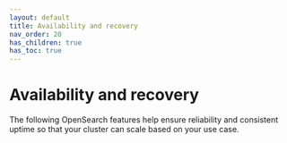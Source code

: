 ```yaml
---
layout: default
title: Availability and recovery
nav_order: 20
has_children: true
has_toc: true
---
```


# Availability and recovery

The following OpenSearch features help ensure reliability and consistent uptime so that your cluster can scale based on your use case.
